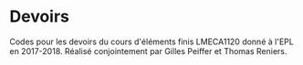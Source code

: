 # Devoirs
Codes pour les devoirs du cours d'éléments finis LMECA1120 donné à l'EPL en 2017-2018.
Réalisé conjointement par Gilles Peiffer et Thomas Reniers.
